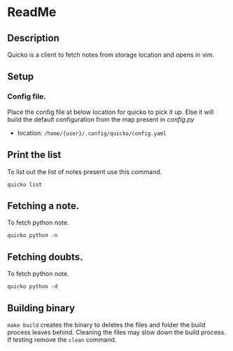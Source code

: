 # ReadMe

## Description
Quicko is a client to fetch notes from storage location and opens in vim.

## Setup
### Config file.
Place the config file at below location for quicko to pick it up.
Else it will build the default configuration from the map present in *config.py*

* location: `/home/{user}/.config/quicko/config.yaml`

## Print the list
To list out the list of notes present use this command.
```
quicko list
```

## Fetching a note.
To fetch python note.
```
quicko python -n
```
## Fetching doubts.
To fetch python note.
```
quicko python -d
```


## Building binary
`make build` creates the binary to deletes the files and folder the build process leaves behind.
Cleaning the files may slow down the build process. If testing remove the `clean` command.
